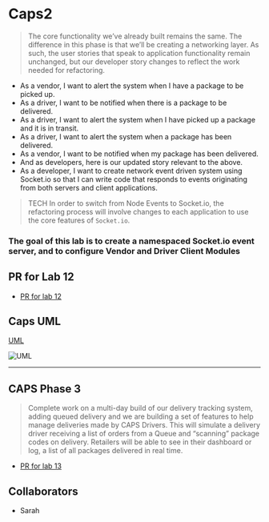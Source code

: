# Caps2

>The core functionality we’ve already built remains the same. The difference in this phase is that we’ll be creating a networking layer. As such, the user stories that speak to application functionality remain unchanged, but our developer story changes to reflect the work needed for refactoring.

- As a vendor, I want to alert the system when I have a package to be picked up.
- As a driver, I want to be notified when there is a package to be delivered.
- As a driver, I want to alert the system when I have picked up a package and it is in transit.
- As a driver, I want to alert the system when a package has been delivered.
- As a vendor, I want to be notified when my package has been delivered.
- And as developers, here is our updated story relevant to the above.
- As a developer, I want to create network event driven system using Socket.io so that I can write code that responds to events originating from both servers and client applications.

>TECH In order to switch from Node Events to Socket.io, the refactoring process will involve changes to each application to use the core features of `Socket.io`.

### The goal of this lab is to create a namespaced Socket.io event server, and to configure Vendor and Driver Client Modules

## PR for Lab 12

- [PR for lab 12](https://github.com/ArzuVon/Caps2/pull/1)

## Caps UML

[UML]((https://user-images.githubusercontent.com/107226923/187827527-cbe54cb0-fb67-4ecb-9a53-a9c9e6d977d9.png))

![UML](https://user-images.githubusercontent.com/107226923/187827527-cbe54cb0-fb67-4ecb-9a53-a9c9e6d977d9.png)

---

## CAPS Phase 3

 >Complete work on a multi-day build of our delivery tracking system, adding queued delivery and we are building a set of features to help manage deliveries made by CAPS Drivers. This will simulate a delivery driver receiving a list of orders from a Queue and “scanning” package codes on delivery. Retailers will be able to see in their dashboard or log, a list of all packages delivered in real time.

- [PR for lab 13](https://github.com/ArzuVon/Caps2/pull/1)

## Collaborators

- Sarah
